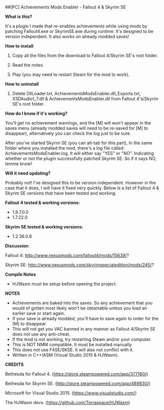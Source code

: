 ##[PC] Achievements Mods Enabler - Fallout 4 & Skyrim SE

**What is this?**

It's a plugin I made that re-enables achievements while using mods by patching Fallout4.exe or SkyrimSE.exe during runtime.
It's designed to be version independent.
It also works on already modded saves!

**How to install**

1. Copy all the files from the download to Fallout 4/Skyrim SE's root folder.

2. Read the notes.

3. Play (you may need to restart Steam for the mod to work).

**How to uninstall**

1. Delete DllLoader.txt, AchievementsModsEnabler.dll_Exports.txt, X3DAudio1_7.dll & AchievementsModsEnabler.dll from Fallout 4's/Skyrim SE's root folder.

**How do I know if it's working?**

You'll get no achievement warnings, and the [M] will won't appear in the saves menu (already modded saves will need to be re-saved for [M] to disappear), alternatively you can check the log just to be sure.

After you've started Skyrim SE (you can alt-tab for this part), In the same folder where you installed the mod, there's a log file called: AchievementsModsEnabler.log. 
It will either say "YES" or "NO". Indicating whether or not the plugin successfully patched Skyrim SE. So if it says NO, lemme know!

**Will it need updating?**

Probably not! I've designed this to be version independent.
However in the case that it does, I will have it fixed very quickly.
Below is a list of Fallout 4 & Skyrim SE versions that have been tested and working.

**Fallout 4 tested & working versions:**

- 1.8.7.0.0
- 1.7.22.0

**Skyrim SE tested & working versions:**

- 1.2.36.0.8

**Discussion**: 

Fallout 4: http://www.nexusmods.com/fallout4/mods/15639/?

Skyrim SE: http://www.nexusmods.com/skyrimspecialedition/mods/245/?

**Compile Notes**

- HJWasm must be setup before opening the project.

**NOTES**

- Achievements are baked into the saves. So any achievement that you would of gotten most likely won't be obtainable unless you load an earlier save or start again.
- If your save is already modded, you'll have to save again to order for the [M] to disappear.
- This will not get you VAC banned in any manner as Fallout 4/Skyrim SE does not use any anti-cheat.
- If the mod is not working, try restarting Steam and/or your computer.
- This is NOT NMM compatible. It must be installed manually.
- This does not use F4SE/SKSE. It will also not conflict with it.
- Written in C++/ASM (Visual Studio 2015 & HJWasm).

**CREDITS**

Bethesda for Fallout 4. (https://store.steampowered.com/app/377160/)

Bethesda for Skyrim SE. (http://store.steampowered.com/app/489830/)

Microsoft for Visual Studio 2015. (https://www.visualstudio.com/)

The HJWasm devs. (https://github.com/Terraspace/HJWasm)
